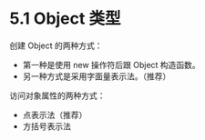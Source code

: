 # 5.1 Object 类型
创建 Object 的两种方式：
- 第一种是使用 new 操作符后跟 Object 构造函数。
- 另一种方式是采用字面量表示法。（推荐）

访问对象属性的两种方式：
- 点表示法（推荐）
- 方括号表示法

